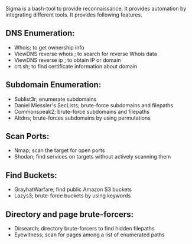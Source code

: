Sigma is a bash-tool to provide reconnaissance. It provides automation by integrating
different tools. It provides following features.

## DNS Enumeration:
  - Whois; to get ownership info
  - ViewDNS reverse whois ; to search for reverse Whois data
  - ViewDNS reverse ip ; to obtain IP or domain
  - crt.sh; to find certificate information about domain

## Subdomain Enumeration:
  - Sublist3r; enumerate subdomains
  - Daniel Miessler's SecLists; brute-force subdomains and filepaths
  - Commonspeak2; brute-force subdomains and filepaths
  - Altdns; brute-forces subdomains by using permutations

## Scan Ports:

  - Nmap; scan the target for open ports
  - Shodan; find services on targets without actively scanning them

## Find Buckets:

  - GrayhatWarfare; find public Amazon S3 buckets
  - Lazys3; brute-force buckets by using keywords

## Directory and page brute-forcers:

  - Dirsearch; directory brute-forcers to find hidden filepaths
  - Eyewitness; scan for pages among a list of enumerated paths



